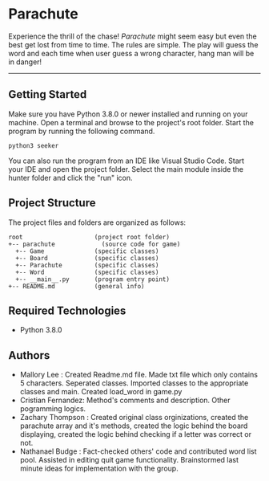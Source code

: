# Parachute
Experience the thrill of the chase! <i>Parachute</i> might seem easy but even the best get lost 
from time to time. The rules are simple. The play will guess the word and each time when user guess a wrong character, hang man will be in danger!

---
## Getting Started
Make sure you have Python 3.8.0 or newer installed and running on your machine. Open a terminal and browse to the project's root folder. Start the program by running the following command.
```
python3 seeker 
```
You can also run the program from an IDE like Visual Studio Code. Start your IDE and open the project folder. Select the main module inside the hunter folder and click the "run" icon.

## Project Structure
The project files and folders are organized as follows:
```
root                    (project root folder)
+-- parachute             (source code for game)
  +-- Game              (specific classes)
  +-- Board             (specific classes)
  +-- Parachute         (specific classes)
  +-- Word              (specific classes)
  +-- __main__.py       (program entry point)
+-- README.md           (general info)
```

## Required Technologies
* Python 3.8.0

## Authors
* Mallory Lee : Created Readme.md file. Made txt file which only contains 5 characters. Seperated classes. Imported classes to the appropriate classes and main. Created load_word in game.py
* Cristian Fernandez: Method's comments and description. Other pogramming logics.
* Zachary Thompson  : Created original class orginizations, created the parachute array and it's methods, created the logic behind the board displaying, created the logic      behind checking if a letter was correct or not.
* Nathanael Budge : Fact-checked others' code and contributed word list pool. Assisted in editing quit game functionality. Brainstormed last minute ideas for implementation with the group.

